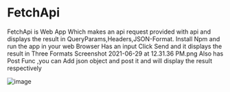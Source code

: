 # FetchApi
FetchApi is Web App Which makes an api request provided with api and displays the result in QueryParams,Headers,JSON-Format.
Install Npm and run the app in your web Browser
Has an input Click Send and it displays the result in Three Formats
Screenshot 2021-06-29 at 12.31.36 PM.png
Also has Post Func ,you can Add json object and post it and will display the result respectively

![image](https://user-images.githubusercontent.com/59171704/151605435-42ba9094-a65b-4911-9d09-fc0a999c91c3.png)
